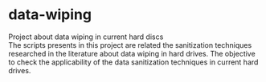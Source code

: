 # data-wiping
Project about data wiping in current hard discs  
The scripts presents in this project are related the sanitization techniques researched in the literature about data wiping in hard drives.
The objective to check the applicability of the data sanitization techniques in current hard drives. 
